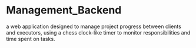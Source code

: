 # Management_Backend
a web application designed to manage project progress between clients and executors, using a chess clock-like timer to monitor responsibilities and time spent on tasks.
